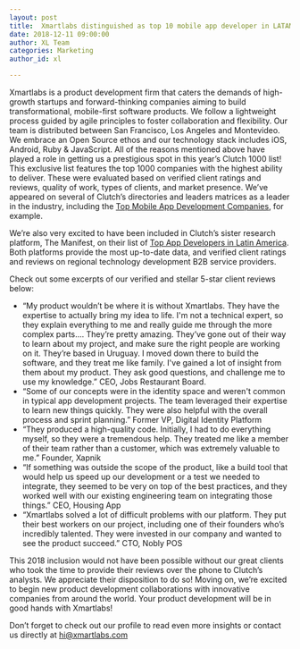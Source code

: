 ```yaml
---
layout: post
title:  Xmartlabs distinguished as top 10 mobile app developer in LATAM
date: 2018-12-11 09:00:00
author: XL Team
categories: Marketing
author_id: xl

---
```


Xmartlabs is a product development firm that caters the demands of high-growth startups and forward-thinking companies aiming to build transformational, mobile-first software products. We follow a lightweight process guided by agile principles to foster collaboration and flexibility. Our team is distributed between San Francisco, Los Angeles and Montevideo. We embrace an Open Source ethos and our technology stack includes iOS, Android, Ruby & JavaScript.
All of the reasons mentioned above have played a role in getting us a prestigious spot in this year’s Clutch 1000 list! This exclusive list features the top 1000 companies with the highest ability to deliver. These were evaluated based on verified client ratings and reviews, quality of work, types of clients, and market presence. We’ve appeared on several of Clutch’s directories and leaders matrices as a leader in the industry, including the <a href="https://clutch.co/directory/mobile-application-developers?page=2">Top Mobile App Development Companies</a>, for example.

We’re also very excited to have been included in Clutch’s sister research platform, The Manifest, on their list of <a href="https://themanifest.com/app-development/companies/latin-america#xmartlabs">Top App Developers in Latin America</a>. Both platforms provide the most up-to-date data, and verified client ratings and reviews on regional technology development B2B service providers.

Check out some excerpts of our verified and stellar 5-star client reviews below:

 - “My product wouldn’t be where it is without Xmartlabs. They have the expertise to actually bring my idea to life. I'm not a technical expert, so they explain everything to me and really guide me through the more complex parts…. They’re pretty amazing. They’ve gone out of their way to learn about my project, and make sure the right people are working on it. They’re based in Uruguay. I moved down there to build the software, and they treat me like family. I've gained a lot of insight from them about my product. They ask good questions, and challenge me to use my knowledge.” CEO, Jobs Restaurant Board.
 - “Some of our concepts were in the identity space and weren't common in typical app development projects. The team leveraged their expertise to learn new things quickly. They were also helpful with the overall process and sprint planning.” Former VP, Digital Identity Platform
 - “They produced a high-quality code. Initially, I had to do everything myself, so they were a tremendous help. They treated me like a member of their team rather than a customer, which was extremely valuable to me.” Founder, Xapnik
 - “If something was outside the scope of the product, like a build tool that would help us speed up our development or a test we needed to integrate, they seemed to be very on top of the best practices, and they worked well with our existing engineering team on integrating those things.” CEO, Housing App
 - “Xmartlabs solved a lot of difficult problems with our platform. They put their best workers on our project, including one of their founders who’s incredibly talented. They were invested in our company and wanted to see the product succeed.” CTO, Nobly POS

This 2018 inclusion would not have been possible without our great clients who took the time to provide their reviews over the phone to Clutch’s analysts. We appreciate their disposition to do so! Moving on, we’re excited to begin new product development collaborations with innovative companies from around the world. Your product development will be in good hands with Xmartlabs!

Don’t forget to check out our profile to read even more insights or contact us directly at <a href="mailto:hi@xmartlabs.com">hi@xmartlabs.com</a>
